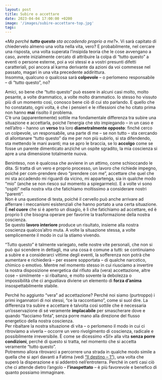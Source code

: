 ```yaml
---
layout: post
title: Subire o accettare
date: 2023-04-04 17:00:00 +0200
image: '/images/subire-accettare-top.jpg'
tags:
---
```


«*Ma perché **tutto questo** sta accadendo proprio a me?*». Vi sarà capitato di chiedervelo almeno una volta nella vita, vero? 
E probabilmente, nel cercare una risposta, una volta superata l’insipida teoria che le cose avvengano a caso, avrete inizialmente cercato di attribuire la colpa di “tutto questo” a eventi o persone esterne, poi a voi stessi e a vostri presunti difetti caratteriali, poi ancora al karma derivante da azioni da voi commesse nel passato, magari in una vita precedente addirittura.<br/>
Insomma, qualcuno o qualcosa sarà **colpevole** – o perlomeno responsabile – di “tutto questo”, no?

Amici, so bene che “tutto questo” può essere in alcuni casi molto, molto pesante, a volte drammatico, a volte molto drammatico. Io stesso ho vissuto più di un momento così, conosco bene ciò di cui sto parlando. E quello che ho constatato, ogni volta, è che i pensieri e le riflessioni che ho citato prima non hanno **mai** risolto il problema. <br/>
C’è una (apparentemente) sottile ma fondamentale differenza tra subire una situazione e accettarla, poiché l’energia che sto impiegando – in un caso e nell’altro – hanno un **verso** tra loro **diametralmente opposto**: finché cerco un colpevole, un responsabile, una parte di me – se non tutto – sta cercando di allontanare “tutto questo” da me per non più subirlo, si sta difendendo, sta mettendo le mani avanti; ma se apro le braccia, se lo **accolgo** come se fosse un parente dimenticato anziché un ospite sgradito, la mia coscienza si apre a una dimensione totalmente nuova. 

Beninteso, non è qualcosa che avviene in un attimo, come schioccando le dita. Si tratta di un vero e proprio processo, un lavoro che richiede impegno, poiché per com-prendere devo “prendere con me”, accettare che quel che mi sta accadendo mi riguardi da vicino, mi appartenga, sia in qualche modo “mio” (anche se non riesco sul momento a spiegarmelo). E a volte vi sono “ospiti” nella nostra vita che fatichiamo moltissimo a considerare nostri “parenti”.  <br/>
Non è una questione di testa, poiché il cervello può anche arrivare ad afferrare i meccanismi esistenziali che hanno portato a una certa situazione. È **nel cuore** che si è aperto un disagio, è lì che fatichiamo ad accettare, ed è proprio lì che bisogna operare per favorire la trasformazione della nostra coscienza.  <br/>
Se questo **lavoro interiore** produce un risultato, insieme alla nostra coscienza qualcos’altro muta. A volte la situazione stessa, a volte semplicemente il modo in cui la stiamo vivendo. 

“Tutto questo” è talmente variegato, nelle nostre vite personali, che non si può qui scendere in dettagli, ma una cosa è comune a tutti: se continuiamo a subire e a considerarci vittime degli eventi, la sofferenza non potrà che aumentare e richiederà – per essere sopportata – di qualche narcotico, chimico o emotivo. Mentre nel momento stesso in cui riusciamo a invertire la nostra disposizione energetica dal rifiuto alla (vera) accettazione, altre cose – similmente – si ribaltano, e molto sovente la debolezza o impossibilità che ci angustiava diviene un elemento di **forza d’anima** insospettabilmente stabile.

Perché ho aggiunto “vera” ad accettazione? Perché noi siamo (purtroppo) i primi ingannatori di noi stessi, “ce la raccontiamo”, come si suol dire. La differenza tra subire e accettare è talvolta così sottile che è necessaria un’osservazione di sé veramente **implacabile** per smascherare dove e quando “facciamo finta”, senza porre mano alla direzione del flusso energetico della nostra coscienza.<br/>
Per ribaltare la nostra situazione di vita – o perlomeno il modo in cui ci ritroviamo a viverla – occorre un vero rivolgimento di coscienza, radicale e possibilmente irreversibile. È come se dicessimo «Sì!» alla vita **senza porre condizioni**, perché di questo si tratta, nel momento che si accetta veramente “tutto questo”. <br/>
Potremmo allora ritrovarci a percorrere una strada in qualche modo simile a quella che si aprì davanti a Fatima (vedi [“Il destino – 1”](/2023/02/15/destino-1/)), una volta che superò la disperazione e si addentrò nell’entroterra. Perché in certi casi ciò che ci attende dietro l’angolo – **l’inaspettato** – è più favorevole e benefico di quanto possiamo immaginare.
